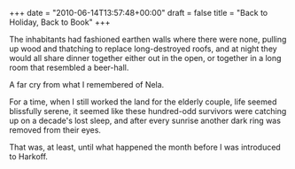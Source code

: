 +++
date = "2010-06-14T13:57:48+00:00"
draft = false
title = "Back to Holiday, Back to Book"
+++
<p>The inhabitants had fashioned earthen walls where there were none, pulling up wood and thatching to replace long-destroyed roofs, and at night they would all share dinner together either out in the open, or together in a long room that resembled a beer-hall.</p>&#13;
<p>A far cry from what I remembered of Nela.</p>&#13;
<p>For a time, when I still worked the land for the elderly couple, life seemed blissfully serene, it seemed like these hundred-odd survivors were catching up on a decade's lost sleep, and after every sunrise another dark ring was removed from their eyes.</p>&#13;
<p>That was, at least, until what happened the month before I was introduced to Harkoff.</p> 
